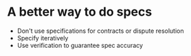 # A better way to do specs

* Don't use specifications for contracts or dispute resolution
* Specify iteratively
* Use verification to guarantee spec accuracy